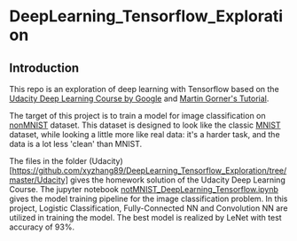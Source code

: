 # DeepLearning_Tensorflow_Exploration
## Introduction
This repo is an exploration of deep learning with Tensorflow based on the [Udacity Deep Learning Course by Google](https://www.udacity.com/course/deep-learning--ud730) and [Martin Gorner's Tutorial](https://cloud.google.com/blog/big-data/2017/01/learn-tensorflow-and-deep-learning-without-a-phd).

The target of this project is to train a model for image classification on [nonMNIST](http://yaroslavvb.blogspot.com/2011/09/notmnist-dataset.html) dataset. This dataset is designed to look like the classic [MNIST](http://yann.lecun.com/exdb/mnist/) dataset, while looking a little more like real data: it's a harder task, and the data is a lot less 'clean' than MNIST.

The files in the folder (Udacity)[https://github.com/xyzhang89/DeepLearning_Tensorflow_Exploration/tree/master/Udacity] gives the homework solution of the Udacity Deep Learning Course. The jupyter notebook [notMNIST_DeepLearning_Tensorflow.ipynb](https://github.com/xyzhang89/DeepLearning_Tensorflow_Exploration/blob/master/notMNIST_DeepLearning_Tensorflow.ipynb) gives the model training pipeline for the image classification problem. In this project, Logistic Classification, Fully-Connected NN and Convolution NN are utilized in training the model. The best model is realized by LeNet with test accuracy of 93%.
